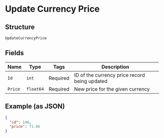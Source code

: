 
# Update Currency Price

## Structure

`UpdateCurrencyPrice`

## Fields

| Name | Type | Tags | Description |
|  --- | --- | --- | --- |
| `Id` | `int` | Required | ID of the currency price record being updated |
| `Price` | `float64` | Required | New price for the given currency |

## Example (as JSON)

```json
{
  "id": 146,
  "price": 71.86
}
```


